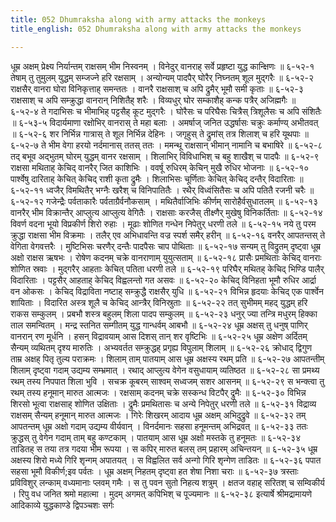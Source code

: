 ```yaml
---
title: 052 Dhumraksha along with army attacks the monkeys
title_english: 052 Dhumraksha along with army attacks the monkeys

---
```

<div class="audioEmbed"  caption="श्रीराम-हरिसीताराममूर्ति-घनपाठिभ्यां वचनम्" src="https://archive.org/download/Ramayana-recitation-Sriram-harisItArAmamUrti-Ghanapaati-v2/Kanda_6/Kanda_6_YK-052-Dhumraksha_along_with_army_attacks_the_monkeys_0.mp3"></div>
धूम्र अक्षम् प्रेक्ष्य निर्यान्तम् राक्षसम् भीम निस्वनम् ।  
विनेदुर् वानराह् सर्वे प्रहृष्टा युद्ध कान्क्षिणः ॥ ६-५२-१  
तेषाम् तु तुमुलम् युद्धम् सम्जज्ने हरि रक्षसाम् ।  
अन्योन्यम् पादपैर् घोरैर् निघ्नतम् शूल मुद्गरैः ॥ ६-५२-२  
राक्षसैर् वानरा घोरा विनिकृत्ताह् समन्ततः ।  
वानरै राक्षसाश् च अपि द्रुमैर् भूमौ समी कृताः ॥ ६-५२-३  
राक्षसाश् च अपि सम्क्रुद्धा वानरान् निशितैह् शरैः ।  
विव्यधुर् घोर सम्काशैह् कन्क पत्रैर् अजिह्मगैः ॥ ६-५२-४  
ते गदाभिसः च भीमाभिह् पट्टसैह् कूट मुद्गरैः ।  
घोरैसः च परिघैसः चित्रैस् त्रिशूलैसः च अपि संशितैः ॥ ६-५३-५  
विदार्यमाणा रक्षोभिर् वानरास् ते महा बलाः ।  
अमर्षाज् जनित उद्धर्षासः चक्रुः कर्माण्य् अभीतवत् ॥ ६-५२-६  
शर निर्भिन्न गात्रास् ते शूल निर्भिन्न देहिनः ।  
जगृहुस् ते द्रुमांस् तत्र शिलाश् च हरि यूथपाः ॥ ६-५२-७  
ते भीम वेगा हरयो नर्दमानास् ततस् ततः ।  
ममन्थू राक्षसान् भीमान् नामानि च बभाषिरे ॥ ६-५२-८  
तद् बभूव अद्भुतम् घोरम् युद्धम् वानर रक्षसाम् ।  
शिलाभिर् विविधाभिश् च बहु शाखैश् च पादपैः ॥ ६-५२-९  
राक्षसा मथिताह् केचिद् वानरैर् जित काशिभिः ।  
ववर्षू रुधिरम् केचिन् मुखै रुधिर भोजनाः ॥ ६-५२-१०  
पार्श्वेषु दारिताह् केचित् केचिद् राशी कृता द्रुमैः ।  
शिलाभिसः चूर्णिताः केचित् केचिद् दन्तैर् विदारिताः ॥ ६-५२-११  
ध्वजैर् विमथितैर् भग्नैः खरैश् च विनिपातितैः ।  
रथैर् विध्वंसितैसः च अपि पतितै रजनी चरैः ॥ ६-५२-१२  
गजेन्द्रैः पर्वताकारैः पर्वताग्रैर्वनौकसाम् ।  
मथितैर्वाजिभिः कीर्णम् सारोहैर्वसुधातलम् ॥ ६-५२-१३  
वानरैर् भीम विक्रान्तैर् आप्लुत्य आप्लुत्य वेगितैः ।  
राक्षसाः करजैस् तीक्ष्णैर् मुखेषु विनिकर्तिताः ॥ ६-५२-१४  
विवर्ण वदना भूयो विप्रकीर्ण शिरो रुहाः ।  
मूढाः शोणित गन्धेन निपेतुर् धरणी तले ॥ ६-५२-१५  
नये तु परम क्रुद्धा राक्षसा भीम विक्रमाः ।  
तलैर् एव अभिधावन्ति वज्र स्पर्श समैर् हरीन् ॥ ६-५२-१६  
वनरैर् आपतन्तस् ते वेगिता वेगवत्तरैः ।  
मुष्टिभिसः चरणैर् दन्तैः पादपैसः चाप पोथिताः ॥ ६-५२-१७  
सन्यम् तु विद्रुतम् दृष्ट्वा धूम्र अक्षो राक्षस ऋषभः ।  
रोषेण कदनम् चक्रे वानराणाम् युयुत्सताम् ॥ ६-५२-१८  
प्रासैः प्रमथिताः केचिद् वानराः शोणित स्रवाः ।  
मुद्गरैर् आहताः केचित् पतिता धरणी तले ॥ ६-५२-१९  
परिघैर् मथितह् केचिद् भिण्डि पालैर् विदारिताः ।  
पट्टसैर् आहताह् केचिद् विह्वलन्तो गत असवः ॥ ६-५२-२०  
केचिद् विनिहता भूमौ रुधिर आर्द्रा वन ओकसः ।  
केचिद् विद्राविता नष्टाह् सम्क्रुद्धै राक्षसैर् युधि ॥ ६-५२-२१  
विभिन्न हृदयाः केचिद् एक पार्श्वेन शायिताः ।  
विदारित अस्त्र शूलै च केचिद् आन्त्रैर् विनिस्रुताः ॥ ६-५२-२२  
तत् सुभीमम् महद् युद्धम् हरि राकस सम्कुलम् ।  
प्रबभौ शस्त्र बहुलम् शिला पादप सम्कुलम् ॥ ६-५२-२३  
धनुर् ज्या तन्त्रि मधुरम् हिक्का ताल समन्वितम् ।  
मन्द्र स्तनित सम्गीतम् युद्ध गान्धर्वम् आबभौ ॥ ६-५२-२४  
धूम्र अक्षस् तु धनुष् पाणिर् वानरान् रण मूर्धनि ।  
हसन् विद्रावयाम् आस दिशस् तान् शर वृष्टिभिः ॥ ६-५२-२५  
धूम्र अक्षेण अर्दितम् सैन्यम् व्यथितम् दृश्य मारुतिः ।  
अभ्यवर्तत सम्क्रुद्धह् प्रगृह्य विपुलाम् शिलाम् ॥ ६-५२-२६  
क्रोधाद् द्विगुण ताम्र अक्षह् पितृ तुल्य पराक्रमः ।  
शिलाम् ताम् पातयाम् आस धूम्र अक्षस्य रथम् प्रति ॥ ६-५२-२७  
आपतन्तीम् शिलाम् दृष्ट्वा गदाम् उद्यम्य सम्भ्रमात् ।  
रथाद् आप्लुत्य वेगेन वसुधायाम् व्यतिष्ठत ॥ ६-५२-२८  
सा प्रमथ्य रथम् तस्य निपपात शिला भुवि ।  
सचक्र कूबरम् साश्वम् सध्वजम् सशर आसनम् ॥ ६-५२-२९  
स भन्क्त्वा तु रथम् तस्य हनूमान् मारुत आत्मजः ।  
रक्षसाम् कदनम् चक्रे सस्कन्ध विटपैर् द्रुमैः ॥ ६-५२-३०  
विभिन्न शिरसो भूत्वा राक्षसाह् शोणित उक्षिताः ।  
द्रुमैः प्रमथितासः च अन्ये निपेतुर् धरणी तले ॥ ६-५२-३१  
विद्राव्य राक्षसम् सैन्यम् हनूमान् मारुत आत्मजः ।  
गिरेः शिखरम् आदाय धूम्र अक्षम् अभिदुद्रुवे ॥ ६-५२-३२  
तम् आपतन्तम् धूम्र अक्षो गदाम् उद्यम्य वीर्यवान् ।  
विनर्दमानः सहसा हनूमन्तम् अभिद्रवत् ॥ ६-५२-३३  
ततः क्रुद्धस् तु वेगेन गदाम् ताम् बहु कण्टकाम् ।  
पातयाम् आस धूम्र अक्षो मस्तके तु हनूमतः ॥ ६-५२-३४  
ताडितह् स तया तत्र गदया भीम रूपया ।  
स कपिर् मारुत बलस् तम् प्रहारम् अचिन्तयन् ॥ ६-५२-३५  
धूम्र अक्षस्य शिरो मध्ये गिरि शृन्गम् अपातयत् ।  
स विह्वलित सर्व अन्गो गिरि शृन्गेण ताडितः ॥ ६-५२-३६  
पपात सहसा भूमौ विकीर्ण;इव पर्वतः ।  
धूम्र अक्षम् निहतम् दृष्ट्वा हत शेषा निशा चराः ॥ ६-५२-३७  
त्रस्ताः प्रविविशुर् लन्काम् वध्यमानाः प्लवम् गमैः ।  
स तु पवन सुतो निहत्य शत्रुम् ।  
क्षतज वहाह् सरितश् च सम्विकीर्य ।  
रिपु वध जनित श्रमो महात्मा ।  
मुदम् अगमत् कपिभिश् च पूज्यमानः ॥ ६-५२-३८  
इत्यार्षे श्रीमद्रामायणे आदिकाव्ये युद्धकाण्डे द्विपञ्चशः सर्गः